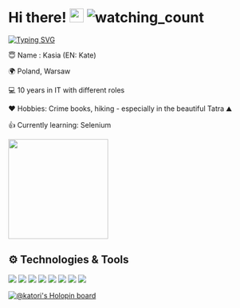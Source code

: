 # Hi there! <img src="https://media.giphy.com/media/hvRJCLFzcasrR4ia7z/giphy.gif" width="28"> <img src="https://komarev.com/ghpvc/?username=kat-kan&color=blueviolet" alt="watching_count" />

[![Typing SVG](https://readme-typing-svg.demolab.com?font=Fira+Code&pause=1000&color=8a2be2&width=435&lines=Junior+Automation+QA;Quality+Assurance;Experienced+Business+Analyst)](https://git.io/typing-svg)

😇 Name : Kasia (EN: Kate)

🌍 Poland, Warsaw

💻 10 years in IT with different roles

❤️ Hobbies: Crime books, hiking - especially in the beautiful Tatra ⛰️

👍 Currently learning: Selenium


<img src="https://64.media.tumblr.com/2a1dfcc9f8c3e00f6ca859abb8d118ba/tumblr_n2acdyWLg51t6coabo1_500.gifv" width="200px">



## ⚙️ Technologies & Tools
![](https://img.shields.io/badge/OS-Windows-informational?style=flat&logo=windows&logoColor=white&color=blueviolet)
![](https://img.shields.io/badge/Code-Java%2017-informational?style=flat&logo=java&logoColor=white&color=blueviolet)
![](https://img.shields.io/badge/Editor-IntelliJ_IDEA-informational?style=flat&logo=intellij-idea&logoColor=white&color=blueviolet)
![](https://img.shields.io/badge/Tools-Postman-informational?style=flat&logo=postman&logoColor=white&color=blueviolet)
![](https://img.shields.io/badge/Tools-Git-informational?style=flat&logo=git&logoColor=white&color=blueviolet)
![](https://img.shields.io/badge/Framework-JUnit%205-informational?style=flat&&color=blueviolet)
![](https://img.shields.io/badge/Library-REST%20Assured-informational?style=flat&&color=blueviolet)
![](https://img.shields.io/badge/Library-AssertJ-informational?style=flat&&color=blueviolet)

[![@katori's Holopin board](https://holopin.me/katori)](https://holopin.io/@katori)

